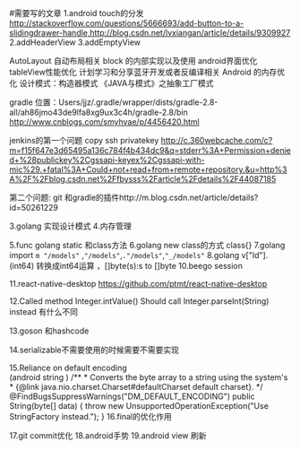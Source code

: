 #需要写的文章
1.android touch的分发 http://stackoverflow.com/questions/5666693/add-button-to-a-slidingdrawer-handle,http://blog.csdn.net/lvxiangan/article/details/9309927
2.addHeaderView
3.addEmptyView

AutoLayout 自动布局相关
block 的内部实现以及使用 
android界面优化
tableView性能优化
计划学习和分享蓝牙开发或者反编译相关
Android 的内存优化
设计模式：构造器模式
《JAVA与模式》之抽象工厂模式

gradle 位置：Users/jjz/.gradle/wrapper/dists/gradle-2.8-all/ah86jmo43de9lfa8xg9ux3c4h/gradle-2.8/bin
 http://www.cnblogs.com/smyhvae/p/4456420.html
 
jenkins的第一个问题
copy ssh privatekey
http://c.360webcache.com/c?m=f15f647e3d65495a136c784f4b434dc9&q=stderr%3A+Permission+denied+%28publickey%2Cgssapi-keyex%2Cgssapi-with-mic%29.+fatal%3A+Could+not+read+from+remote+repository.&u=http%3A%2F%2Fblog.csdn.net%2Ffbysss%2Farticle%2Fdetails%2F44087185

第二个问题:
git 和gradle的插件http://m.blog.csdn.net/article/details?id=50261229

3.golang 实现设计模式
4.内存管理


5.func golang static 和class方法
6.golang new class的方式 class{}
7.golang import `m "/models"` ,`"/models"`,`."/models"`,`"_/models"`
8.golang   v["Id"].(int64) 转换成int64运算 ，[]byte(s):s to []byte
10.beego session



11.react-native-desktop https://github.com/ptmt/react-native-desktop


 
12.Called method Integer.intValue()
Should call Integer.parseInt(String) instead 有什么不同

13.goson 和hashcode

14.serializable不需要使用的时候需要不需要实现

15.Reliance on default encoding  
(android string ) /**
     * Converts the byte array to a string using the system's
     * {@link java.nio.charset.Charset#defaultCharset default charset}.
     */
    @FindBugsSuppressWarnings("DM_DEFAULT_ENCODING")
    public String(byte[] data) {
        throw new UnsupportedOperationException("Use StringFactory instead.");
    }
16.final的优化作用

17.git commit优化
18.android手势
19.android view 刷新


